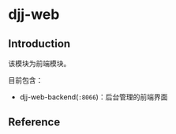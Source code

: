 # djj-web

## Introduction

该模块为前端模块。

目前包含：

- djj-web-backend(`:8066`)：后台管理的前端界面





## Reference